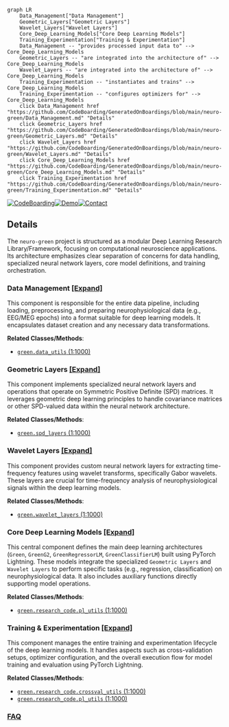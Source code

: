 ```mermaid
graph LR
    Data_Management["Data Management"]
    Geometric_Layers["Geometric Layers"]
    Wavelet_Layers["Wavelet Layers"]
    Core_Deep_Learning_Models["Core Deep Learning Models"]
    Training_Experimentation["Training & Experimentation"]
    Data_Management -- "provides processed input data to" --> Core_Deep_Learning_Models
    Geometric_Layers -- "are integrated into the architecture of" --> Core_Deep_Learning_Models
    Wavelet_Layers -- "are integrated into the architecture of" --> Core_Deep_Learning_Models
    Training_Experimentation -- "instantiates and trains" --> Core_Deep_Learning_Models
    Training_Experimentation -- "configures optimizers for" --> Core_Deep_Learning_Models
    click Data_Management href "https://github.com/CodeBoarding/GeneratedOnBoardings/blob/main/neuro-green/Data_Management.md" "Details"
    click Geometric_Layers href "https://github.com/CodeBoarding/GeneratedOnBoardings/blob/main/neuro-green/Geometric_Layers.md" "Details"
    click Wavelet_Layers href "https://github.com/CodeBoarding/GeneratedOnBoardings/blob/main/neuro-green/Wavelet_Layers.md" "Details"
    click Core_Deep_Learning_Models href "https://github.com/CodeBoarding/GeneratedOnBoardings/blob/main/neuro-green/Core_Deep_Learning_Models.md" "Details"
    click Training_Experimentation href "https://github.com/CodeBoarding/GeneratedOnBoardings/blob/main/neuro-green/Training_Experimentation.md" "Details"
```

[![CodeBoarding](https://img.shields.io/badge/Generated%20by-CodeBoarding-9cf?style=flat-square)](https://github.com/CodeBoarding/CodeBoarding)[![Demo](https://img.shields.io/badge/Try%20our-Demo-blue?style=flat-square)](https://www.codeboarding.org/demo)[![Contact](https://img.shields.io/badge/Contact%20us%20-%20contact@codeboarding.org-lightgrey?style=flat-square)](mailto:contact@codeboarding.org)

## Details

The `neuro-green` project is structured as a modular Deep Learning Research Library/Framework, focusing on computational neuroscience applications. Its architecture emphasizes clear separation of concerns for data handling, specialized neural network layers, core model definitions, and training orchestration.

### Data Management [[Expand]](./Data_Management.md)
This component is responsible for the entire data pipeline, including loading, preprocessing, and preparing neurophysiological data (e.g., EEG/MEG epochs) into a format suitable for deep learning models. It encapsulates dataset creation and any necessary data transformations.


**Related Classes/Methods**:

- <a href="https://github.com/Roche/neuro-green/blob/main/green/data_utils.py#L1-L1000" target="_blank" rel="noopener noreferrer">`green.data_utils` (1:1000)</a>


### Geometric Layers [[Expand]](./Geometric_Layers.md)
This component implements specialized neural network layers and operations that operate on Symmetric Positive Definite (SPD) matrices. It leverages geometric deep learning principles to handle covariance matrices or other SPD-valued data within the neural network architecture.


**Related Classes/Methods**:

- <a href="https://github.com/Roche/neuro-green/blob/main/green/spd_layers.py#L1-L1000" target="_blank" rel="noopener noreferrer">`green.spd_layers` (1:1000)</a>


### Wavelet Layers [[Expand]](./Wavelet_Layers.md)
This component provides custom neural network layers for extracting time-frequency features using wavelet transforms, specifically Gabor wavelets. These layers are crucial for time-frequency analysis of neurophysiological signals within the deep learning models.


**Related Classes/Methods**:

- <a href="https://github.com/Roche/neuro-green/blob/main/green/wavelet_layers.py#L1-L1000" target="_blank" rel="noopener noreferrer">`green.wavelet_layers` (1:1000)</a>


### Core Deep Learning Models [[Expand]](./Core_Deep_Learning_Models.md)
This central component defines the main deep learning architectures (`Green`, `GreenG2`, `GreenRegressorLM`, `GreenClassifierLM`) built using PyTorch Lightning. These models integrate the specialized `Geometric Layers` and `Wavelet Layers` to perform specific tasks (e.g., regression, classification) on neurophysiological data. It also includes auxiliary functions directly supporting model operations.


**Related Classes/Methods**:

- <a href="https://github.com/Roche/neuro-green/blob/main/green/research_code/pl_utils.py#L1-L1000" target="_blank" rel="noopener noreferrer">`green.research_code.pl_utils` (1:1000)</a>


### Training & Experimentation [[Expand]](./Training_Experimentation.md)
This component manages the entire training and experimentation lifecycle of the deep learning models. It handles aspects such as cross-validation setups, optimizer configuration, and the overall execution flow for model training and evaluation using PyTorch Lightning.


**Related Classes/Methods**:

- <a href="https://github.com/Roche/neuro-green/blob/main/green/research_code/crossval_utils.py#L1-L1000" target="_blank" rel="noopener noreferrer">`green.research_code.crossval_utils` (1:1000)</a>
- <a href="https://github.com/Roche/neuro-green/blob/main/green/research_code/pl_utils.py#L1-L1000" target="_blank" rel="noopener noreferrer">`green.research_code.pl_utils` (1:1000)</a>




### [FAQ](https://github.com/CodeBoarding/GeneratedOnBoardings/tree/main?tab=readme-ov-file#faq)